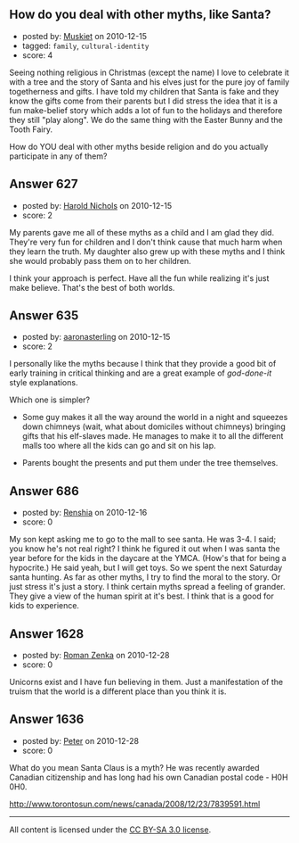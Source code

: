 ## How do you deal with other myths, like Santa?

- posted by: [Muskiet](https://stackexchange.com/users/-1/252-muskiet) on 2010-12-15
- tagged: `family`, `cultural-identity`
- score: 4

Seeing nothing religious in Christmas (except the name) I love to celebrate it with a tree and the story of Santa and his elves just for the pure joy of family togetherness and gifts.
I have told my children that Santa is fake and they know the gifts come from their parents but I did stress the idea that it is a fun make-belief story which adds a lot of fun to the holidays and therefore they still "play along".
We do the same thing with the Easter Bunny and the Tooth Fairy.

How do YOU deal with other myths beside religion and do you actually participate in any of them?


## Answer 627

- posted by: [Harold Nichols](https://stackexchange.com/users/-1/113-harold-nichols) on 2010-12-15
- score: 2

My parents gave me all of these myths as a child and I am glad they did. They're very fun for children and I don't think cause that much harm when they learn the truth. My daughter also grew up with these myths and I think she would probably pass them on to her children.

I think your approach is perfect. Have all the fun while realizing it's just make believe. That's the best of both worlds.


## Answer 635

- posted by: [aaronasterling](https://stackexchange.com/users/-1/84-aaronasterling) on 2010-12-15
- score: 2

I personally like the myths because I think that they provide a good bit of early training in critical thinking and are a great example of _god-done-it_ style explanations.

Which one is simpler? 

 - Some guy makes it all the way around the world in a night and squeezes down chimneys (wait, what about domiciles without chimneys) bringing gifts that his elf-slaves made. He manages to make it to all the different malls too where all the kids can go and sit on his lap.

 - Parents bought the presents and put them under the tree themselves.

 


## Answer 686

- posted by: [Renshia](https://stackexchange.com/users/-1/184-renshia) on 2010-12-16
- score: 0

My son kept asking me to go to the mall to see santa. He was 3-4. I said; you know he's not real right? I think he figured it out when I was santa the year before for the kids in the daycare at the YMCA. (How's that for being a hypocrite.) He said yeah, but I will get toys. So we spent the next Saturday santa hunting.
As far as other myths, I try to find the moral to the story. Or just stress it's just a story. I think certain myths spread a feeling of grander. They give a view of the human spirit at it's best. I think that is a good for kids to experience. 


## Answer 1628

- posted by: [Roman Zenka](https://stackexchange.com/users/-1/420-roman-zenka) on 2010-12-28
- score: 0

Unicorns exist and I have fun believing in them. Just a manifestation of the truism that the world is a different place than you think it is.


## Answer 1636

- posted by: [Peter](https://stackexchange.com/users/-1/168-peter) on 2010-12-28
- score: 0

What do you mean Santa Claus is a myth? He was recently awarded Canadian citizenship and has long had his own Canadian postal code - H0H 0H0. 

http://www.torontosun.com/news/canada/2008/12/23/7839591.html



---

All content is licensed under the [CC BY-SA 3.0 license](https://creativecommons.org/licenses/by-sa/3.0/).
